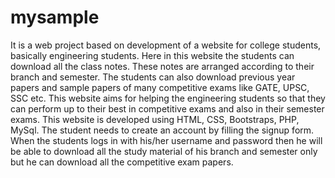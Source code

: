 # mysample
It is a web project based on development of a website for college students, basically engineering students. Here in this website the students can download all the class notes. These notes are arranged according to their branch and semester. The students can also download previous year papers and sample papers of many competitive exams like GATE, UPSC, SSC etc. This website aims for helping the engineering students so that they can perform up to their best in competitive exams and also in their semester exams. This website is developed using HTML, CSS, Bootstraps, PHP, MySql.
The student needs to create an account by filling the signup form.
When the students logs in with his/her username and password then he will be able to download all the study material of his branch and semester only but he can download all the competitive exam papers.

